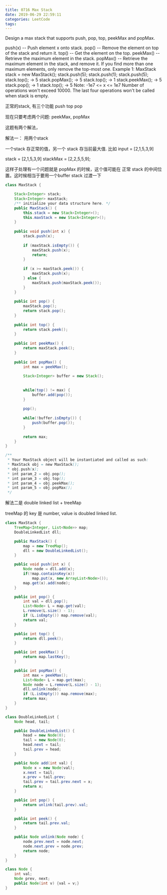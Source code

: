 ```yaml
---
title: 0716 Max Stack
date: 2019-06-29 22:59:11
categories: LeetCode
tags:
---
```


Design a max stack that supports push, pop, top, peekMax and popMax.

push(x) -- Push element x onto stack.
pop() -- Remove the element on top of the stack and return it.
top() -- Get the element on the top.
peekMax() -- Retrieve the maximum element in the stack.
popMax() -- Retrieve the maximum element in the stack, and remove it. If you find more than one maximum elements, only remove the top-most one.
Example 1:
MaxStack stack = new MaxStack();
stack.push(5); 
stack.push(1);
stack.push(5);
stack.top(); -> 5
stack.popMax(); -> 5
stack.top(); -> 1
stack.peekMax(); -> 5
stack.pop(); -> 1
stack.top(); -> 5
Note:
-1e7 <= x <= 1e7
Number of operations won't exceed 10000.
The last four operations won't be called when stack is empty.

正常的stack, 有三个功能 push top pop

现在只要考虑两个问题: peekMax, popMax

这题有两个解法，

解法一： 用两个stack

一个stack 存正常的值，另一个 stack 存当前最大值.
比如 input = [2,1,5,3,9]

stack = [2,1,5,3,9]
stackMax = [2,2,5,5,9];

这样子处理有一个问题就是
popMax 的时候，这个值可能在 正常 stack 的中间位置。这时候相当于要用一个buffer stack 过渡一下 

```java
class MaxStack {

    Stack<Integer> stack;
    Stack<Integer> maxStack;
    /** initialize your data structure here. */
    public MaxStack() {
        this.stack = new Stack<Integer>();
        this.maxStack = new Stack<Integer>();
    }
    
    public void push(int x) {
        stack.push(x);
        
        if (maxStack.isEmpty()) {
            maxStack.push(x);
            return;
        }
        
        if (x >= maxStack.peek()) {
            maxStack.push(x);
        } else {
            maxStack.push(maxStack.peek());
        } 
    }
    
    public int pop() {
        maxStack.pop();
        return stack.pop();
    }
    
    public int top() {
        return stack.peek();
    }
    
    public int peekMax() {
        return maxStack.peek();
    }
    
    public int popMax() {
        int max = peekMax();
        
        Stack<Integer> buffer = new Stack();
        
        
        while(top() != max) {
            buffer.add(pop());
        }
        
        pop();
        
        while(!buffer.isEmpty()) {
            push(buffer.pop());
        }
        
        return max;
    }
}

/**
 * Your MaxStack object will be instantiated and called as such:
 * MaxStack obj = new MaxStack();
 * obj.push(x);
 * int param_2 = obj.pop();
 * int param_3 = obj.top();
 * int param_4 = obj.peekMax();
 * int param_5 = obj.popMax();
 */
```

解法二是 double linked list + treeMap

treeMap 的 key 是 number, value is doubled linked list.


```java
class MaxStack {
    TreeMap<Integer, List<Node>> map;
    DoubleLinkedList dll;

    public MaxStack() {
        map = new TreeMap();
        dll = new DoubleLinkedList();
    }

    public void push(int x) {
        Node node = dll.add(x);
        if(!map.containsKey(x))
            map.put(x, new ArrayList<Node>());
        map.get(x).add(node);
    }

    public int pop() {
        int val = dll.pop();
        List<Node> L = map.get(val);
        L.remove(L.size() - 1);
        if (L.isEmpty()) map.remove(val);
        return val;
    }

    public int top() {
        return dll.peek();
    }

    public int peekMax() {
        return map.lastKey();
    }

    public int popMax() {
        int max = peekMax();
        List<Node> L = map.get(max);
        Node node = L.remove(L.size() - 1);
        dll.unlink(node);
        if (L.isEmpty()) map.remove(max);
        return max;
    }
}

class DoubleLinkedList {
    Node head, tail;

    public DoubleLinkedList() {
        head = new Node(0);
        tail = new Node(0);
        head.next = tail;
        tail.prev = head;
    }

    public Node add(int val) {
        Node x = new Node(val);
        x.next = tail;
        x.prev = tail.prev;
        tail.prev = tail.prev.next = x;
        return x;
    }

    public int pop() {
        return unlink(tail.prev).val;
    }

    public int peek() {
        return tail.prev.val;
    }

    public Node unlink(Node node) {
        node.prev.next = node.next;
        node.next.prev = node.prev;
        return node;
    }
}

class Node {
    int val;
    Node prev, next;
    public Node(int v) {val = v;}
}
```
